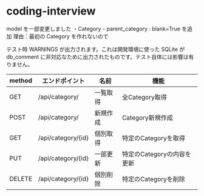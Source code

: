 # coding-interview

model を一部変更しました
・Category - parent_category : blank=True を追加
    理由：最初の Category を作れないので

テスト時 WARNINGS が出力されます。これは開発環境に使った SQLite が db_comment に非対応なために出力されたものです。テスト自体には影響は有りません。


|method|エンドポイント|名前|機能|
| ---- | ---- | ---- | ---- |
| GET  |/api/category/|一覧取得|全Category取得|
| POST |/api/category/|新規作成|Category新規作成|
| GET  |/api/category/{id}|個別取得|特定のCategoryを取得|
| PUT  |/api/category/{id}|一部更新|特定のCategoryの内容を更新|
|DELETE|/api/category/{id}|個別削除|特定のCategoryを削除|

